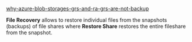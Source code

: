 [why-azure-blob-storages-grs-and-ra-grs-are-not-backup](https://www.veritas.com/blogs/why-azure-blob-storages-grs-and-ra-grs-are-not-backup)

**File Recovery** allows to restore individual files from the snapshots (backups) of file shares where **Restore Share** restores the entire fileshare from the snapshot.
